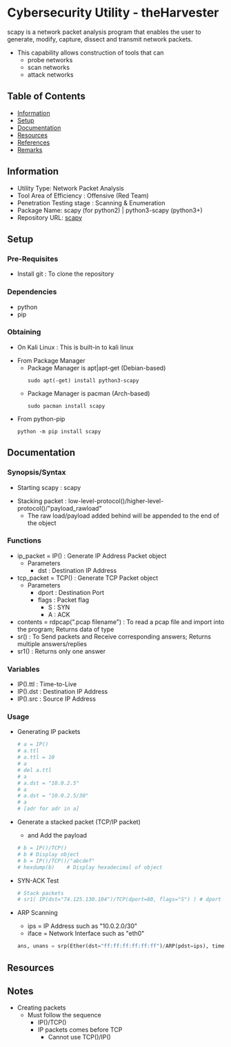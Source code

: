 # Cybersecurity Utility - theHarvester

scapy is a network packet analysis program that enables the user to generate, modify, capture, dissect and transmit network packets.
- This capability allows construction of tools that can
    + probe networks
    + scan networks
    + attack networks

## Table of Contents
- [Information](#information)
- [Setup](#setup)
- [Documentation](#documentation)
- [Resources](#resources)
- [References](#references)
- [Remarks](#remarks)

## Information

+ Utility Type: Network Packet Analysis
+ Tool Area of Efficiency : Offensive (Red Team)
+ Penetration Testing stage : Scanning & Enumeration
+ Package Name: scapy (for python2) | python3-scapy (python3+)
+ Repository URL: [scapy](https://github.com/secdev/scapy)

## Setup

### Pre-Requisites

+ Install git : To clone the repository

### Dependencies

+ python
+ pip

### Obtaining

+ On Kali Linux : This is built-in to kali linux
- From Package Manager
    - Package Manager is apt|apt-get (Debian-based)
        ```console
        sudo apt(-get) install python3-scapy
        ```
    - Package Manager is pacman (Arch-based)
        ```console
        sudo pacman install scapy
        ```
- From python-pip
    ```console
    python -m pip install scapy
    ```

## Documentation

### Synopsis/Syntax

+ Starting scapy : scapy
- Stacking packet : low-level-protocol()/higher-level-protocol()/"payload_rawload"
    + The raw load/payload added behind will be appended to the end of the object

### Functions

- ip_packet = IP() : Generate IP Address Packet object
    - Parameters
        + dst : Destination IP Address
- tcp_packet = TCP() : Generate TCP Packet object
    - Parameters
        + dport : Destination Port
        - flags : Packet flag
            + S : SYN
            + A : ACK
- contents = rdpcap(".pcap filename") : To read a pcap file and import into the program; Returns data of type <list>
- sr() : To Send packets and Receive corresponding answers; Returns multiple answers/replies
- sr1() : Returns only one answer

### Variables

+ IP().ttl : Time-to-Live
+ IP().dst : Destination IP Address
+ IP().src : Source IP Address

### Usage

- Generating IP packets
    ```python
    # a = IP()
    # a.ttl
    # a.ttl = 10
    # a
    # del a.ttl
    # a
    # a.dst = "10.0.2.5"
    # a 
    # a.dst = "10.0.2.5/30"
    # a 
    # [adr for adr in a]
    ```

- Generate a stacked packet (TCP/IP packet)
    + and Add the payload
    ```python
    # b = IP()/TCP()
    # b # Display object
    # b = IP()/TCP()/"abcdef"
    # hexdump(b)    # Display hexadecimal of object
    ```

- SYN-ACK Test
    ```python
    # Stack packets
    # sr1( IP(dst="74.125.130.104")/TCP(dport=80, flags="S") ) # dport = Destination Port
    ```

- ARP Scanning
    + ips = IP Address such as "10.0.2.0/30"
    + iface = Network Interface such as "eth0"
    ```python
    ans, unans = srp(Ether(dst="ff:ff:ff:ff:ff:ff")/ARP(pdst=ips), timeout=2, iface=interface, inter=0.1) 
    ```

## Resources

## Notes
- Creating packets
    - Must follow the sequence
        - IP()/TCP()
	    + IP packets comes before TCP
            + Cannot use TCP()/IP()

